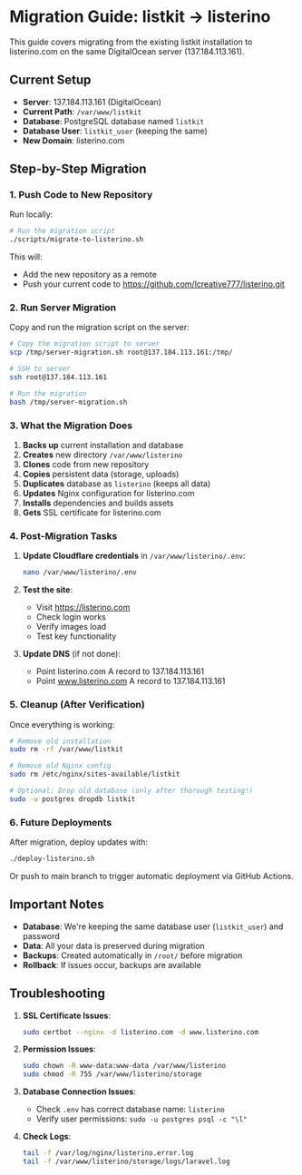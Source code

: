 # Migration Guide: listkit → listerino

This guide covers migrating from the existing listkit installation to listerino.com on the same DigitalOcean server (137.184.113.161).

## Current Setup
- **Server**: 137.184.113.161 (DigitalOcean)
- **Current Path**: `/var/www/listkit`
- **Database**: PostgreSQL database named `listkit`
- **Database User**: `listkit_user` (keeping the same)
- **New Domain**: listerino.com

## Step-by-Step Migration

### 1. Push Code to New Repository

Run locally:
```bash
# Run the migration script
./scripts/migrate-to-listerino.sh
```

This will:
- Add the new repository as a remote
- Push your current code to https://github.com/lcreative777/listerino.git

### 2. Run Server Migration

Copy and run the migration script on the server:
```bash
# Copy the migration script to server
scp /tmp/server-migration.sh root@137.184.113.161:/tmp/

# SSH to server
ssh root@137.184.113.161

# Run the migration
bash /tmp/server-migration.sh
```

### 3. What the Migration Does

1. **Backs up** current installation and database
2. **Creates** new directory `/var/www/listerino`
3. **Clones** code from new repository
4. **Copies** persistent data (storage, uploads)
5. **Duplicates** database as `listerino` (keeps all data)
6. **Updates** Nginx configuration for listerino.com
7. **Installs** dependencies and builds assets
8. **Gets** SSL certificate for listerino.com

### 4. Post-Migration Tasks

1. **Update Cloudflare credentials** in `/var/www/listerino/.env`:
   ```bash
   nano /var/www/listerino/.env
   ```

2. **Test the site**:
   - Visit https://listerino.com
   - Check login works
   - Verify images load
   - Test key functionality

3. **Update DNS** (if not done):
   - Point listerino.com A record to 137.184.113.161
   - Point www.listerino.com A record to 137.184.113.161

### 5. Cleanup (After Verification)

Once everything is working:
```bash
# Remove old installation
sudo rm -rf /var/www/listkit

# Remove old Nginx config
sudo rm /etc/nginx/sites-available/listkit

# Optional: Drop old database (only after thorough testing!)
sudo -u postgres dropdb listkit
```

### 6. Future Deployments

After migration, deploy updates with:
```bash
./deploy-listerino.sh
```

Or push to main branch to trigger automatic deployment via GitHub Actions.

## Important Notes

- **Database**: We're keeping the same database user (`listkit_user`) and password
- **Data**: All your data is preserved during migration
- **Backups**: Created automatically in `/root/` before migration
- **Rollback**: If issues occur, backups are available

## Troubleshooting

1. **SSL Certificate Issues**:
   ```bash
   sudo certbot --nginx -d listerino.com -d www.listerino.com
   ```

2. **Permission Issues**:
   ```bash
   sudo chown -R www-data:www-data /var/www/listerino
   sudo chmod -R 755 /var/www/listerino/storage
   ```

3. **Database Connection Issues**:
   - Check `.env` has correct database name: `listerino`
   - Verify user permissions: `sudo -u postgres psql -c "\l"`

4. **Check Logs**:
   ```bash
   tail -f /var/log/nginx/listerino.error.log
   tail -f /var/www/listerino/storage/logs/laravel.log
   ```